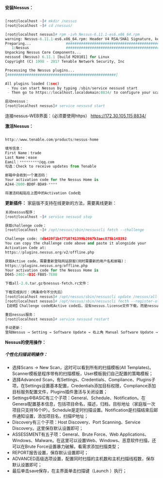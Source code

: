 
**安装Nessus：**
```py

[root@localhost ~]# mkdir /nessus
[root@localhost ~]# cd /nessus/

[root@localhost nessus]# rpm -ivh Nessus-6.11.1-es6.x86_64.rpm 
warning: Nessus-6.11.1-es6.x86_64.rpm: Header V4 RSA/SHA1 Signature, key ID 1c0c4a5d: NOKEY
Preparing...                ########################################### [100%]
   1:Nessus                 ########################################### [100%]
Unpacking Nessus Core Components...
nessusd (Nessus) 6.11.1 [build M20101] for Linux
Copyright (C) 1998 - 2017 Tenable Network Security, Inc

Processing the Nessus plugins...
[##################################################]

All plugins loaded (1sec)
 - You can start Nessus by typing /sbin/service nessusd start
 - Then go to https://localhost.localdomain:8834/ to configure your scanner

启动nessus：
[root@localhost nessus]# service nessusd start


```
连接nessus-WEB界面：（必须要使用https）
https://172.30.105.115:8834/


**激活Nessus：**
```py

http://www.tenable.com/products/nessus-home

填写信息：
First Name：trade
Last Name：ease
Eamil：*********@qq.com
勾选：Check to receive updates from Tenable

邮箱中会收到一个激活码：
Your activation code for the Nessus Home is 
A244-2600-BD0F-BDA9-****

将激活码粘贴在上图中的Activation Code处

```

**更新插件：**
家庭版不支持在线更新的方法，需要离线更新：
```py
关闭nessus程序：
[root@localhost ~]# service nessusd stop

获取challenge code：
[root@localhost ~]# /opt/nessus/sbin/nessuscli fetch --challenge

Challenge code: 4db420f1b47710741399b2067b3aec875b148392
You can copy the challenge code above and paste it alongside your
Activation Code at:
https://plugins.nessus.org/v2/offline.php

获取Active code，需要重新登陆网站获取(同时需要新的用户名和邮箱)：
https://plugins.nessus.org/offline.php
Your activation code for the Nessus Home is 
D045-2403-4D1C-FB85-7E88

下载all-2.0.tar.gz与nessus-fetch.rc文件：

下载完成执行：（两条命令不分先后）
[root@localhost nessus]# /opt/nessus/sbin/nessuscli update /nessus/all-2.0.tar.gz 
[root@localhost nessus]# /opt/nessus/sbin/nessuscli fecth --register-offline nessus.license
【说明】Challenge code和Active code后，没有nessus.license文件下载，而是nessus-fetch.rc。这是由于没有关闭nessus程序导致的，再申请只有nessus-fetch.rc

重启nessus服务：
[root@localhost nessus]# service nessusd restart

手动更新：
登陆Nessus → Setting → Software Update → 右上角 Manual Software Update → Upload your own plugin archive

```

**Nessus的使用操作：**
##### 个性化扫描说明操作：
- 选择Scans → New Scan，这时可以看到所有的扫描模板(All Templates)。Scanner模板是程序带有的扫描模板，User模板我们自己配置的策略模板；
- 选择Advanced Scan，有Settings、Credentials、Compliance、Plugins子项，在Settings设置基本配置，Credentials添加目标权限，Compliance添加目标服务配置文件，Plugins插件激活与关闭设置；
- Settings中BASIC有三个子项：General、Schedule、Notification。在General配置基本信息，包括项目命名，描述，归档，目标地址（家庭版一次项目只支持16个IP）。Schedule是定时扫描设置。Notification是扫描结束后邮件通知设置，添加项目名，扫描IP地址；
- Discovery有三个子项：Host Discovery、Port Scanning、Service Discovery。这里保存默认设置即可；
- ASSESSMENT有五子项：General、Brute Force、Web Applications、Windows、Malware。在这里可以设置Web、Windows、恶意软件扫描，还可以在Brute Force设置暴力破解。看需求添加扫描类型；
- REPORT报告设置，保存默认设置即可；
- ADVANCED高级选项设置，配置同时扫描的主机数和主机扫描线程数，保存默认设置即可；
- 最后单击save保存，在主界面单击扫描键（Launch ）执行；